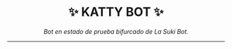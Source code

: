 <h1 align="center">✨ KATTY BOT ✨</h1>

<p align="center">
  <i>Bot en estado de prueba bifurcado de La Suki Bot.</i>
</p>

---

